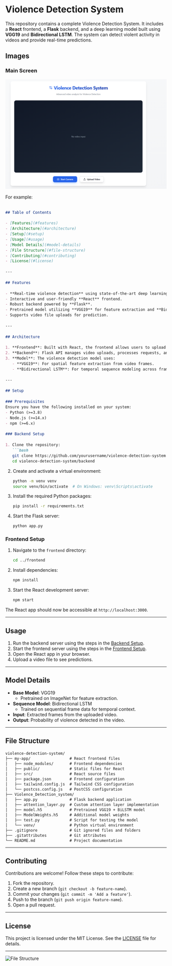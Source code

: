 # Violence Detection System

This repository contains a complete Violence Detection System. It includes a **React** frontend, a **Flask** backend, and a deep learning model built using **VGG19** and **Bidirectional LSTM**. The system can detect violent activity in videos and provide real-time predictions.

## Images
### Main Screen
![Main Screen](vc-output1.png)



For example:

```markdown

## Table of Contents

- [Features](#features)
- [Architecture](#architecture)
- [Setup](#setup)
- [Usage](#usage)
- [Model Details](#model-details)
- [File Structure](#file-structure)
- [Contributing](#contributing)
- [License](#license)

---

## Features

- **Real-time violence detection** using state-of-the-art deep learning techniques.
- Interactive and user-friendly **React** frontend.
- Robust backend powered by **Flask**.
- Pretrained model utilizing **VGG19** for feature extraction and **Bidirectional LSTM** for temporal analysis.
- Supports video file uploads for prediction.

---

## Architecture

1. **Frontend**: Built with React, the frontend allows users to upload videos and view the prediction results in an intuitive interface.
2. **Backend**: Flask API manages video uploads, processes requests, and interacts with the model for predictions.
3. **Model**: The violence detection model uses:
   - **VGG19**: For spatial feature extraction from video frames.
   - **Bidirectional LSTM**: For temporal sequence modeling across frames.

---

## Setup

### Prerequisites
Ensure you have the following installed on your system:
- Python (>=3.8)
- Node.js (>=14.x)
- npm (>=6.x)

### Backend Setup

1. Clone the repository:
   ```bash
   git clone https://github.com/yourusername/violence-detection-system.git
   cd violence-detection-system/backend
   ```

2. Create and activate a virtual environment:
   ```bash
   python -m venv venv
   source venv/bin/activate  # On Windows: venv\Scripts\activate
   ```

3. Install the required Python packages:
   ```bash
   pip install -r requirements.txt
   ```

4. Start the Flask server:
   ```bash
   python app.py
   ```

### Frontend Setup

1. Navigate to the `frontend` directory:
   ```bash
   cd ../frontend
   ```

2. Install dependencies:
   ```bash
   npm install
   ```

3. Start the React development server:
   ```bash
   npm start
   ```

The React app should now be accessible at `http://localhost:3000`.

---

## Usage

1. Run the backend server using the steps in the [Backend Setup](#backend-setup).
2. Start the frontend server using the steps in the [Frontend Setup](#frontend-setup).
3. Open the React app in your browser.
4. Upload a video file to see predictions.

---

## Model Details

- **Base Model**: VGG19
  - Pretrained on ImageNet for feature extraction.
- **Sequence Model**: Bidirectional LSTM
  - Trained on sequential frame data for temporal context.
- **Input**: Extracted frames from the uploaded video.
- **Output**: Probability of violence detected in the video.

---

## File Structure

```
violence-detection-system/
├── my-app/                 # React frontend files
│   ├── node_modules/       # Frontend dependencies
│   ├── public/             # Static files for React
│   ├── src/                # React source files
│   ├── package.json        # Frontend configuration
│   ├── tailwind.config.js  # Tailwind CSS configuration
│   └── postcss.config.js   # PostCSS configuration
├── Violence_Detection_system/
│   ├── app.py              # Flask backend application
│   ├── attention_layer.py  # Custom attention layer implementation
│   ├── model.h5            # Pretrained VGG19 + BiLSTM model
│   ├── ModelWeights.h5     # Additional model weights
│   ├── test.py             # Script for testing the model
│   └── venv/               # Python virtual environment
├── .gitignore              # Git ignored files and folders
├── .gitattributes          # Git attributes
└── README.md               # Project documentation
```

---

## Contributing

Contributions are welcome! Follow these steps to contribute:
1. Fork the repository.
2. Create a new branch (`git checkout -b feature-name`).
3. Commit your changes (`git commit -m 'Add a feature'`).
4. Push to the branch (`git push origin feature-name`).
5. Open a pull request.

---

## License

This project is licensed under the MIT License. See the [LICENSE](LICENSE) file for details.

---


![File Structure](images/file-structure.png)
```
